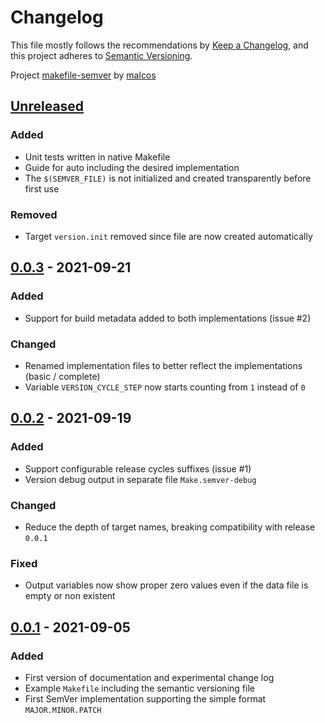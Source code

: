 # Changelog

This file mostly follows the recommendations by [Keep a Changelog](https://keepachangelog.com/en/1.0.0/),
and this project adheres to [Semantic Versioning](https://semver.org/spec/v2.0.0.html).

Project [makefile-semver](https://github.com/malcos/makefile-semver) by [malcos](https://github.com/malcos)

## [Unreleased]

### Added

- Unit tests written in native Makefile
- Guide for auto including the desired implementation
- The `$(SEMVER_FILE)` is not initialized and created transparently  before first use

### Removed

- Target `version.init` removed since file are now created automatically

## [0.0.3] - 2021-09-21

### Added

- Support for build metadata added to both implementations (issue #2)

### Changed

- Renamed implementation files to better reflect the implementations (basic / complete)
- Variable `VERSION_CYCLE_STEP` now starts counting from `1` instead of `0`

## [0.0.2] - 2021-09-19

### Added

- Support configurable release cycles suffixes (issue #1)
- Version debug output in separate file `Make.semver-debug`

### Changed

- Reduce the depth of target names, breaking compatibility with release `0.0.1`

### Fixed

- Output variables now show proper zero values even if the data file is empty or non existent

## [0.0.1] - 2021-09-05

### Added

- First version of documentation and experimental change log
- Example `Makefile` including the semantic versioning file
- First SemVer implementation supporting the simple format `MAJOR.MINOR.PATCH`

[Unreleased]: https://github.com/malcos/makefile-semver/tree/master
[0.0.3]: https://github.com/malcos/makefile-semver/tree/0.0.3
[0.0.2]: https://github.com/malcos/makefile-semver/tree/0.0.2
[0.0.1]: https://github.com/malcos/makefile-semver/tree/0.0.1

